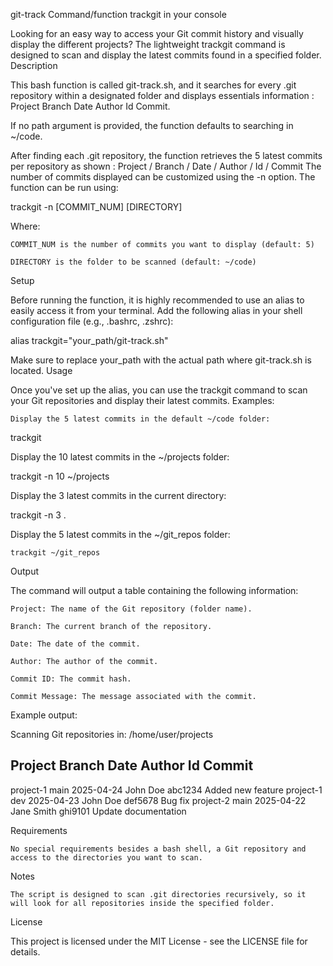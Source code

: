 git-track
Command/function trackgit in your console

Looking for an easy way to access your Git commit history and visually display the different projects? The lightweight trackgit command is designed to scan and display the latest commits found in a specified folder.
Description

This bash function is called git-track.sh, and it searches for every .git repository within a designated folder and displays essentials information : Project   Branch  Date    Author  Id  Commit.

If no path argument is provided, the function defaults to searching in ~/code.

After finding each .git repository, the function retrieves the 5 latest commits per repository as shown : 
Project / Branch / Date / Author / Id / Commit
The number of commits displayed can be customized using the -n <int> option. The function can be run using:

trackgit -n [COMMIT_NUM] [DIRECTORY]

Where:

    COMMIT_NUM is the number of commits you want to display (default: 5)

    DIRECTORY is the folder to be scanned (default: ~/code)

Setup

Before running the function, it is highly recommended to use an alias to easily access it from your terminal. Add the following alias in your shell configuration file (e.g., .bashrc, .zshrc):

alias trackgit="your_path/git-track.sh"

Make sure to replace your_path with the actual path where git-track.sh is located.
Usage

Once you've set up the alias, you can use the trackgit command to scan your Git repositories and display their latest commits.
Examples:

    Display the 5 latest commits in the default ~/code folder:

trackgit

Display the 10 latest commits in the ~/projects folder:

trackgit -n 10 ~/projects

Display the 3 latest commits in the current directory:

trackgit -n 3 .

Display the 5 latest commits in the ~/git_repos folder:

    trackgit ~/git_repos

Output

The command will output a table containing the following information:

    Project: The name of the Git repository (folder name).

    Branch: The current branch of the repository.

    Date: The date of the commit.

    Author: The author of the commit.

    Commit ID: The commit hash.

    Commit Message: The message associated with the commit.

Example output:

Scanning Git repositories in: /home/user/projects

Project              Branch        Date            Author               Id              Commit
----------------------------------------------------------------------------------------------
project-1            main          2025-04-24      John Doe             abc1234         Added new feature
project-1            dev           2025-04-23      John Doe             def5678         Bug fix
project-2            main          2025-04-22      Jane Smith           ghi9101         Update documentation

Requirements

    No special requirements besides a bash shell, a Git repository and access to the directories you want to scan.

Notes

    The script is designed to scan .git directories recursively, so it will look for all repositories inside the specified folder.

License

This project is licensed under the MIT License - see the LICENSE file for details.